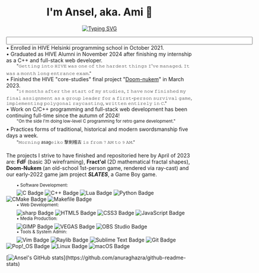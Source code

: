 <!-- well, i doubt no one's ever finding this message ☕--> 
<div align="center">
<h1 align="center">I'm Ansel, aka. Ami 🌱</h1>
<a href="https://git.io/typing-svg"><img src="https://readme-typing-svg.herokuapp.com?font=Fira+Code&size=16&duration=2000&pause=1500&color=F7D33D&width=435&lines=A+fencing+instructor+turned+software+dev.;Teaches+sword+by+day%2C+practices+code+by+night;See+more+at+http%3A%2F%2Fanselnettl.es%2F" alt="Typing SVG" /></a>

<div align="left"><p><input size="80">
• Enrolled in HIVE Helsinki programming school in October 2021.<br> 
• Graduated as HIVE Alumni in November 2024 after finishing my internship as a C++ and full-stack web developer.<br> 
  &emsp;&emsp;<sup>"𝙶𝚎𝚝𝚝𝚒𝚗𝚐 𝚒𝚗𝚝𝚘 𝙷𝙸𝚅𝙴 𝚠𝚊𝚜 𝚘𝚗𝚎 𝚘𝚏 𝚝𝚑𝚎 𝚑𝚊𝚛𝚍𝚎𝚜𝚝 𝚝𝚑𝚒𝚗𝚐𝚜 𝙸'𝚟𝚎 𝚖𝚊𝚗𝚊𝚐𝚎𝚍. 𝙸𝚝 𝚠𝚊𝚜 𝚊 𝚖𝚘𝚗𝚝𝚑 𝚕𝚘𝚗𝚐 𝚎𝚗𝚝𝚛𝚊𝚗𝚌𝚎 𝚎𝚡𝚊𝚖."</sup><br>
• Finished the HIVE "core-studies" final project "<a href="https://github.com/anselnettles/doom-nukem">Doom-nukem</a>" in March 2023.<br> 
  &emsp;&emsp;<sup>"𝟷𝟼 𝚖𝚘𝚗𝚝𝚑𝚜 𝚊𝚏𝚝𝚎𝚛 𝚝𝚑𝚎 𝚜𝚝𝚊𝚛𝚝 𝚘𝚏 𝚖𝚢 𝚜𝚝𝚞𝚍𝚒𝚎𝚜, 𝙸 𝚑𝚊𝚟𝚎 𝚗𝚘𝚠 𝚏𝚒𝚗𝚒𝚜𝚑𝚎𝚍 𝚖𝚢 𝚏𝚒𝚗𝚊𝚕 𝚊𝚜𝚜𝚒𝚐𝚗𝚖𝚎𝚗𝚝 𝚊𝚜 𝚊 𝚐𝚛𝚘𝚞𝚙 𝚕𝚎𝚊𝚍𝚎𝚛 𝚏𝚘𝚛 𝚊 𝚏𝚒𝚛𝚜𝚝-𝚙𝚎𝚛𝚜𝚘𝚗 𝚜𝚞𝚛𝚟𝚒𝚟𝚊𝚕 𝚐𝚊𝚖𝚎, 𝚒𝚖𝚙𝚕𝚎𝚖𝚎𝚗𝚝𝚒𝚗𝚐 𝚙𝚘𝚕𝚢𝚐𝚘𝚗𝚊𝚕 𝚛𝚊𝚢𝚌𝚊𝚜𝚝𝚒𝚗𝚐, 𝚠𝚛𝚒𝚝𝚝𝚎𝚗 𝚎𝚗𝚝𝚒𝚛𝚎𝚕𝚢 𝚒𝚗 𝙲."</sup><br> 
• Work on C/C++ programming and full-stack web development has been continuing full-time since the autumn of 2024!<br>
  &emsp;&emsp;<sup>"On the side I'm doing low-level C programming for retro game development."</sup><br>
• Practices forms of traditional, historical and modern swordsmanship five days a week.<br> 
  &emsp;&emsp;<sup>"𝙼𝚘𝚛𝚗𝚒𝚗𝚐 asag𝚎𝚒𝚔𝚘 撃剣稽古 𝚒𝚜 𝚏𝚛𝚘𝚖 𝟽 𝙰𝙼 𝚝𝚘 𝟿 𝙰𝙼."</sup><br></input></p>

The projects I strive to have finished and repositoried here by April of 2023 are: 
<b>FdF</b> (basic 3D wireframing), <b>Fract'ol</b> (2D mathematical fractal shapes), <b>Doom-Nukem</b> (an old-school 1st-person game, rendered via ray-cast) and our early-2022 game jam project <i><b>SLATES</b></i>, a Game Boy game.<br> 

&emsp;&emsp;<sup>• Software Development:</sup><br>
&emsp;&emsp;<img src="https://img.shields.io/badge/C-B88B23?logo=c&logoColor=fff&style=flat-square" alt="C Badge">
<img src="https://img.shields.io/badge/C%2B%2B-B88B23?logo=cplusplus&logoColor=fff&style=flat-square" alt="C++ Badge">
<img src="https://img.shields.io/badge/Lua-B88B23?logo=lua&logoColor=fff&style=flat-square" alt="Lua Badge">
<img src="https://img.shields.io/badge/Python-B88B23?logo=python&logoColor=fff&style=flat-square" alt="Python Badge">
<img src="https://img.shields.io/badge/CMake-B88B23?logo=cmake&logoColor=fff&style=flat-square" alt="CMake Badge">
<img src="https://img.shields.io/badge/Makefile-B88B23?logo=make&logoColor=fff&style=flat-square" alt="Makefile Badge"><br>
&emsp;&emsp;<sup>• Web Development:</sup><be><br>
&emsp;&emsp;<img src="https://img.shields.io/badge/sharp-FE8019?logo=sharp&logoColor=fff&style=flat-square" alt="sharp Badge">
<img src="https://img.shields.io/badge/HTML5-FE8019?logo=html5&logoColor=fff&style=flat-square" alt="HTML5 Badge">
<img src="https://img.shields.io/badge/CSS3-FE8019?logo=css3&logoColor=fff&style=flat-square" alt="CSS3 Badge">
<img src="https://img.shields.io/badge/JavaScript-FE8019?logo=javascript&logoColor=fff&style=flat-square" alt="JavaScript Badge"><br>
&emsp;&emsp;<sup>• Media Production:</sup><br>
&emsp;&emsp;<img src="https://img.shields.io/badge/GIMP-3C341B?logo=gimp&logoColor=fff&style=flat-square" alt="GIMP Badge">
<img src="https://img.shields.io/badge/VEGAS-3C341B?logo=vegas&logoColor=fff&style=flat-square" alt="VEGAS Badge">
<img src="https://img.shields.io/badge/OBS%20Studio-3C341B?logo=obsstudio&logoColor=fff&style=flat-square" alt="OBS Studio Badge"><br>
&emsp;&emsp;<sup>• Tools & System Admin:</sup><be><br>
&emsp;&emsp;<img src="https://img.shields.io/badge/Vim-719963?logo=vim&logoColor=fff&style=flat-square" alt="Vim Badge">
<img src="https://img.shields.io/badge/Raylib-719963?logo=raylib&logoColor=fff&style=flat-square" alt="Raylib Badge">
<img src="https://img.shields.io/badge/Sublime%20Text-719963?logo=sublimetext&logoColor=fff&style=flat-square" alt="Sublime Text Badge">
<img src="https://img.shields.io/badge/Git-719963?logo=git&logoColor=fff&style=flat-square" alt="Git Badge">
<img src="https://img.shields.io/badge/Pop!__OS-719963?logo=popos&logoColor=fff&style=flat-square" alt="Pop!_OS Badge">
<img src="https://img.shields.io/badge/Linux-719963?logo=linux&logoColor=fff&style=flat-square" alt="Linux Badge">
<img src="https://img.shields.io/badge/macOS-719963?logo=macos&logoColor=fff&style=flat-square" alt="macOS Badge"><br>

[![Ansel's GitHub stats](https://github-readme-stats.vercel.app/api?username=anselnettles&count_private=true&show_icons=true&theme=gruvbox&bg_color=0d1117&hide_border=TRUE&include_all_commits&hide=contribs&custom_title=Stats:)](https://github.com/anuraghazra/github-readme-stats)
